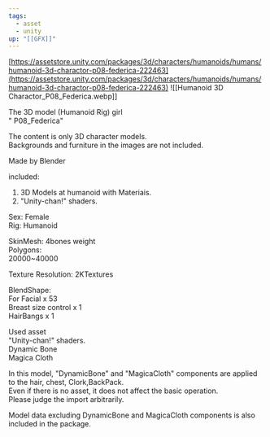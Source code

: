 ```yaml
---
tags:
  - asset
  - unity
up: "[[GFX]]"
---
```

[https://assetstore.unity.com/packages/3d/characters/humanoids/humans/humanoid-3d-charactor-p08-federica-222463](https://assetstore.unity.com/packages/3d/characters/humanoids/humans/humanoid-3d-charactor-p08-federica-222463)
![[Humanoid 3D Charactor_P08_Federica.webp]]

The 3D model (Humanoid Rig) girl   
" P08_Federica"  
  
The content is only 3D character models.  
Backgrounds and furniture in the images are not included.  
  
Made by Blender  

included:  
1. 3D Models at humanoid with Materiais.  
2. "Unity-chan!" shaders.  
  
Sex: Female  
Rig: Humanoid  
  
SkinMesh: 4bones weight  
Polygons:   
20000~40000  
  
Texture Resolution: 2KTextures  
  
BlendShape:  
For Facial x 53  
Breast size control x 1  
HairBangs x 1  
  
Used asset  
"Unity-chan!" shaders.  
Dynamic Bone  
Magica Cloth  
  
In this model, "DynamicBone" and "MagicaCloth" components are applied to the hair, chest, Clork,BackPack.  
Even if there is no asset, it does not affect the basic operation.  
Please judge the import arbitrarily.  
  
Model data excluding DynamicBone and MagicaCloth components is also included in the package.